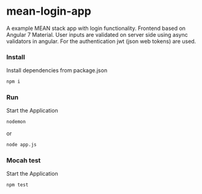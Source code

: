 # mean-login-app

A example MEAN stack app with login functionality.
Frontend based on Angular 7 Material.
User inputs are validated on server side using async validators in angular.
For the authentication jwt (json web tokens) are used. 

### Install

Install dependencies from package.json
```sh
npm i
```
### Run
Start the Application
```sh
nodemon
```
or
```sh
node app.js
```

### Mocah test
Start the Application
```sh
npm test
```

